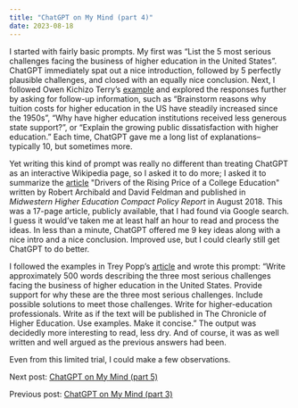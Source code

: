 ```yaml
---
title: "ChatGPT on My Mind (part 4)"
date: 2023-08-18
---
```

<p>I started with fairly basic prompts. My first was “List the 5 most serious challenges facing the business of higher education in the United States”. ChatGPT immediately spat out a nice introduction, followed by 5 perfectly plausible challenges, and closed with an equally nice conclusion. Next, I followed Owen Kichizo Terry’s <a href="https://www.chronicle.com/article/im-a-student-you-have-no-idea-how-much-were-using-chatgpt">example</a> and explored the responses further by asking for follow-up information, such as “Brainstorm reasons why tuition costs for higher education in the US have steadily increased since the 1950s”, “Why have higher education institutions received less generous state support?”, or “Explain the growing public dissatisfaction with higher education.” Each time, ChatGPT gave me a long list of explanations–typically 10, but sometimes more.</p>
<p>Yet writing this kind of prompt was really no different than treating ChatGPT as an interactive Wikipedia page, so I asked it to do more; I asked it to summarize the <a href="www.mhec.org/policy-research/higher-education-research-and-policy-analysis/affordability-and-finance">article</a> "Drivers of the Rising Price of a College Education" written by Robert Archibald and David Feldman and published in <i>Midwestern Higher Education Compact Policy Report</i> in August 2018. This was a 17-page article, publicly available, that I had found via Google search. I guess it would’ve taken me at least half an hour to read and process the ideas. In less than a minute, ChatGPT offered me 9 key ideas along with a nice intro and a nice conclusion. Improved use, but I could clearly still get ChatGPT to do better.</p>
<p>I followed the examples in Trey Popp’s <a href="https://thepenngazette.com/alien-minds-immaculate-bullshit-outstanding-questions/">article</a> and wrote this prompt: “Write approximately 500 words describing the three most serious challenges facing the business of higher education in the United States. Provide support for why these are the three most serious challenges. Include possible solutions to meet those challenges. Write for higher-education professionals. Write as if the text will be published in The Chronicle of Higher Education. Use examples. Make it concise.” The output was decidedly more interesting to read, less dry. And of course, it was as well written and well argued as the previous answers had been.</p>
<p>Even from this limited trial, I could make a few observations.</p>
<p>Next post: <a href="2023-08-25-ChatGPT-on-My-Mind-part-5.md">ChatGPT on My Mind (part 5)</a></p>
<p>Previous post: <a href="https://mf3321.github.io/2023/08/11/ChatGPT-on-My-Mind-part-3.html">ChatGPT on My Mind (part 3)</a></p>
